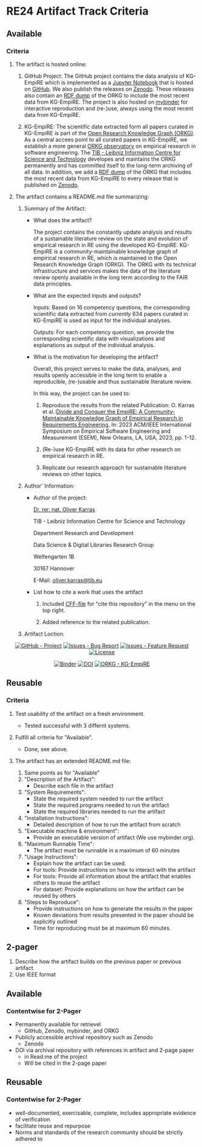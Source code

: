 # RE24 Artifact Track Criteria

## Available

### Criteria
1. The artifact is hosted online:
   
   1. GitHub Project: The GitHub project contains the data analysis of KG-EmpiRE which is implemented as a [Jupyter Notebook](empire-analysis.ipynb) that is hosted on [GitHub](https://github.com/okarras/EmpiRE-Analysis). We also publish the releases on [Zenodo](https://doi.org/10.5281/zenodo.8083529). These releases also contain an [RDF dump](Supplementary%20materials/rdf-export-orkg-2023-06-26.nt) of the ORKG to include the most recent data from KG-EmpiRE. The project is also hosted on [mybinder](https://mybinder.org/v2/gh/okarras/EmpiRE-Analysis/HEAD?labpath=%2Fempire-analysis.ipynb) for interactive reproduction and (re-)use, always using the most recent data from KG-EmpiRE.
   
   2. KG-EmpiRE: The scientific date extracted form all papers curated in KG-EmpiRE is part of the [Open Research Knowledge Graph (ORKG)](https://orkg.org). As a central accees point to all curated papers in KG-EmpiRE, we establish a more general [ORKG observatory](https://orkg.org/observatory/Empirical_Software_Engineering) on empirical research in software engineering. The [TIB - Leibniz Information Centre for Science and Technology](https://www.tib.eu/en/research-development/open-research-knowledge-graph) developes and maintains the ORKG permanently and has committed itself to the long-term archiving of all data. In addition, we add a [RDF dump](Supplementary%20materials/rdf-export-orkg-2023-06-26.nt) of the ORKG that includes the most recent data from KG-EmpiRE to every release that is published on [Zenodo](https://doi.org/10.5281/zenodo.8083529).

2. The artifact contains a README.md file summarizing:

   1. Summary of the Artifact:

      - What does the artifact?

        The project contains the constantly update analysis and results of a sustainable literature review on the state and evolution of empirical research in RE using the developed KG-EmpiRE. KG-EmpiRE is a community-maintainable knowledge graph of empirical research in RE, which is maintained in the Open Research Knowledge Graph (ORKG). The ORKG with its technical infrastructure and services makes the data of the literature review openly available in the long term according to the FAIR data principles.

      - What are the expected inputs and outputs?

        Inputs: Based on 16 competency questions, the corresponding scientific data extracted from *currently* 634 papers curated in KG-EmpiRE is used as input for the individual analyses.
        
        Outputs: For each competency question, we provide the corresponding scientific data with visualizations and explanations as output of the individual analysis.

      - What is the motivation for developing the artifact?

        Overall, this project serves to make the data, analyses, and results openly accessible in the long term to enable a reproducible, (re-)usable and thus sustainable literature review.

          In this way, the project can be used to:

          1. Reproduce the results from the related Publication: O. Karras et al.:[Divide and Conquer the EmpiRE: A Community-Maintainable Knowledge Graph of Empirical Research in Requirements Engineering](https://doi.org/10.1109/ESEM56168.2023.10304795), In: 2023 ACM/IEEE International Symposium on Empirical Software Engineering and Measurement (ESEM), New Orleans, LA, USA, 2023, pp. 1-12.

          2. (Re-)use KG-EmpiRE with its data for other research on empirical research in RE.

          3. Replicate our research approach for sustainable literature reviews on other topics.

    2. Author' Information:
        - Author of the project:
  
          [Dr. rer. nat. Oliver Karras](https://www.oliver-karras.de)

          TIB - Leibniz Information Centre for Science and Technology

          Department Research and Development

          Data Science & Digital Libraries Research Group

          Welfengarten 1B

          30167 Hannover

          E-Mail: [oliver.karras@tib.eu](mailto:oliver.karras@tib.eu)

        - List how to cite a work that uses the artifact
  
          1. Included [CFF-file](CITATION.cff) for "cite this repository" in the menu on the top right.
          
          2. Added reference to the related publication.

    3. Artifact Loction:
<div align="center">

[![GitHub - Project](https://img.shields.io/badge/GitHub-Project-2ea44f)](https://github.com/okarras/EmpiRE-Analysis) [![Issues - Bug Report](https://img.shields.io/badge/Issues-Bug_Report-2ea44f)](https://github.com/okarras/EmpiRE-Analysis/issues)  [![Issues - Feature Request](https://img.shields.io/badge/Issues-Feature_Request-2ea44f)](https://github.com/okarras/EmpiRE-Analysis/issues) [![License](https://img.shields.io/badge/License-MIT-blue)](LICENSE)

[![Binder](https://mybinder.org/badge_logo.svg)](https://mybinder.org/v2/gh/okarras/EmpiRE-Analysis/HEAD?labpath=%2Fempire-analysis.ipynb)
[![DOI](https://zenodo.org/badge/DOI/10.5281/zenodo.8083529.svg)](https://doi.org/10.5281/zenodo.8083529) [![ORKG - KG-EmpiRE](https://img.shields.io/badge/ORKG-KG--EmpiRE-e86161)](https://orkg.org/observatory/Empirical_Software_Engineering?sort=combined&classesFilter=Paper,Comparison,Visualization)
</div>

## Reusable

### Criteria
1. Test usability of the artifact on a fresh environment.
   - Tested successful with 3 differnt systems.

2. Fulfill all criteria for "Available".
   - Done, see above. 
   
3. The artifact has an extended README.md file:
    1. Same points as for "Available"
    2. "Description of the Artifact":
        - Describe each file in the artifact
    3. "System Requirements":
        - State the required system needed to run the artifact
        - State the required programs needed to run the artifact
        - State the required libraries needed to run the artifact
    4. "Installation Instructions":
        - Detailed description of how to run the artifact from scratch
    5. "Executable machine & environment":
        - Provide an executable version of artifact (We use mybinder.org).
    6. "Maximum Runnable Time":
        - The artifact must be runnable in a maximum of 60 minutes
    7. "Usage Instructions":
        - Explain how the artifact can be used.
        - For tools: Provide instructions on how to interact with the artifact
        - For tools: Provide all information about the artifact that enables others to reuse the artifact
        - For dataset: Provide explanations on how the artifact can be reused by others
    8. "Steps to Reproduce":
        - Provide instructions on how to generate the results in the paper
        - Known deviations from results presented in the paper should be explicitly outlined
        - Time for reproducing must be at maximum 60 minutes.

## 2-pager
1. Describe how the artifact builds on the previous paper or previous artifact.
2. Use IEEE format

## Available

### Contentwise for 2-Pager
- Permanently available for retrievel
  - GitHub, Zenodo, mybinder, and ORKG
- Publicly accessible archival repository such as Zenodo
  - Zenodo
- DOI via archival repository with references in artifact and 2-page paper
  - in Read.me of the project
  - Will be cited in the 2-page paper

## Reusable

### Contentwise for 2-Pager
- well-documented, exercisable, complete, includes appropriate evidence of verification
- facilitate reuse and repurpose
- Norms and standards of the research community should be strictly adhered to 